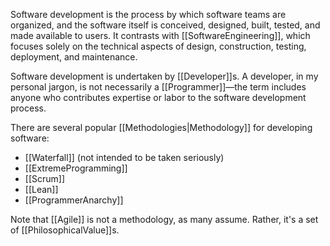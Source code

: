 Software development is the process by which software teams are organized, and the software itself is conceived, designed, built, tested, and made available to users. It contrasts with [[SoftwareEngineering]], which focuses solely on the technical aspects of design, construction, testing, deployment, and maintenance.

Software development is undertaken by [[Developer]]s. A developer, in my personal jargon, is not necessarily a [[Programmer]]—the term includes anyone who contributes expertise or labor to the software development process.

There are several popular [[Methodologies|Methodology]] for developing software:

- [[Waterfall]] (not intended to be taken seriously)
- [[ExtremeProgramming]]
- [[Scrum]]
- [[Lean]]
- [[ProgrammerAnarchy]]

Note that [[Agile]] is not a methodology, as many assume. Rather, it's a set of [[PhilosophicalValue]]s.
